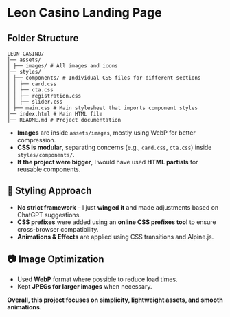 # Leon Casino Landing Page

## Folder Structure
```
LEON-CASINO/
│── assets/
│ ├── images/ # All images and icons
│── styles/
│ ├── components/ # Individual CSS files for different sections
│ │ ├── card.css
│ │ ├── cta.css
│ │ ├── registration.css
│ │ ├── slider.css
│ ├── main.css # Main stylesheet that imports component styles
│── index.html # Main HTML file
│── README.md # Project documentation
```
-   **Images** are inside `assets/images`, mostly using WebP for better compression.
-   **CSS is modular**, separating concerns (e.g., `card.css`, `cta.css`) inside `styles/components/`.
-   **If the project were bigger**, I would have used **HTML partials** for reusable components.

## 🎨 Styling Approach

-   **No strict framework** – I just **winged it** and made adjustments based on ChatGPT suggestions.
-   **CSS prefixes** were added using an **online CSS prefixes tool** to ensure cross-browser compatibility.
-   **Animations & Effects** are applied using CSS transitions and Alpine.js.

## 📷 Image Optimization

-   Used **WebP** format where possible to reduce load times.
-   Kept **JPEGs for larger images** when necessary.

**Overall, this project focuses on simplicity, lightweight assets, and smooth animations.**
